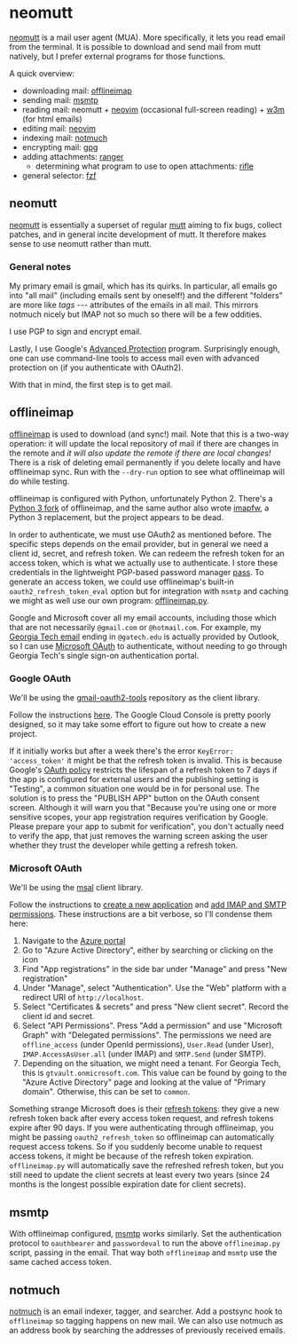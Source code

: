 # neomutt

[neomutt](https://neomutt.org/) is a mail user agent (MUA). More specifically,
it lets you read email from the terminal. It is possible to download and send
mail from mutt natively, but I prefer external programs for those functions.

A quick overview:

- downloading mail: [offlineimap](#offlineimap)
- sending mail: [msmtp](#msmtp)
- reading mail: neomutt + [neovim](/pkgs/applications/editors/neovim.md)
  (occasional full-screen reading) +
  [w3m](http://w3m.sourceforge.net/) (for html emails)
- editing mail: [neovim](/pkgs/applications/editors/neovim.md)
- indexing mail: [notmuch](#notmuch)
- encrypting mail: [gpg](https://gnupg.org/software/gpgme/index.html)
- adding attachments: [ranger](/pkgs/applications/file-managers/ranger.md)
  - determining what program to use to open attachments:
    [rifle](/pkgs/applications/file-managers/ranger.md)
- general selector: [fzf](https://github.com/junegunn/fzf)

## neomutt

[neomutt](https://neomutt.org/) is essentially a superset of regular
[mutt](https://gitlab.com/muttmua/mutt/-/wikis/home) aiming to fix
bugs, collect patches, and in general incite development of mutt. It
therefore makes sense to use neomutt rather than mutt.

### General notes

My primary email is gmail, which has its quirks. In particular, all emails go
into "all mail" (including emails sent by oneself!) and the different "folders"
are more like _tags_ --- attributes of the emails in all mail. This mirrors
notmuch nicely but IMAP not so much so there will be a few oddities.

I use PGP to sign and encrypt email.

Lastly, I use Google's [Advanced
Protection](https://landing.google.com/advancedprotection/) program.
Surprisingly enough, one can use command-line tools to access mail even with
advanced protection on (if you authenticate with OAuth2).

With that in mind, the first step is to get mail.

## offlineimap

[offlineimap](https://www.offlineimap.org/) is used to download (and sync!)
mail. Note that this is a two-way operation: it will update the local
repository of mail if there are changes in the remote and _it will also
update the remote if there are local changes!_ There is a risk of deleting
email permanently if you delete locally and have offlineimap sync. Run with
the `--dry-run` option to see what offlineimap will do while testing.

offlineimap is configured with Python, unfortunately Python 2. There's a
[Python 3 fork](https://github.com/OfflineIMAP/offlineimap3) of offlineimap,
and the same author also wrote [imapfw](https://github.com/OfflineIMAP/imapfw),
a Python 3 replacement, but the project appears to be dead.

In order to authenticate, we must use OAuth2 as mentioned before. The
specific steps depends on the email provider, but in general we need a
client id, secret, and refresh token. We can redeem the refresh token
for an access token, which is what we actually use to authenticate. I
store these credentials in the lightweight PGP-based password manager
[pass](/pkgs/tools/security/pass). To generate an access token, we could use
offlineimap's built-in `oauth2_refresh_token_eval` option but for integration
with `msmtp` and caching we might as well use our own program:
[offlineimap.py](https://github.com/stephen-huan/dotfiles/blob/archlinux/.config/offlineimap/offlineimap.py).

Google and Microsoft cover all my email accounts, including those which
that are not necessarily `@gmail.com` or `@hotmail.com`. For example,
my [Georgia Tech email](https://support.cc.gatech.edu/services/e-mail)
ending in `@gatech.edu` is actually provided by Outlook, so I can use
[Microsoft OAuth](https://docs.microsoft.com/en-us/azure/active-directory/develop/active-directory-v2-protocols)
to authenticate, without needing to go through
Georgia Tech's single sign-on authentication portal.

### Google OAuth

We'll be using the
[gmail-oauth2-tools](https://github.com/google/gmail-oauth2-tools)
repository as the client library.

Follow the instructions
[here](https://github.com/OfflineIMAP/offlineimap/blob/e70d3992a0e9bb0fcdf3c94e1edf25a4124dfcd2/offlineimap.conf#L918-L937).
The Google Cloud Console is pretty poorly designed, so it may
take some effort to figure out how to create a new project.

If it initially works but after a week there's the
error `KeyError: 'access_token'` it might be that the
refresh token is invalid. This is because Google's [OAuth
policy](https://developers.google.com/identity/protocols/oauth2#expiration)
restricts the lifespan of a refresh token to 7 days if the app is configured
for external users and the publishing setting is "Testing", a common situation
one would be in for personal use. The solution is to press the "PUBLISH APP"
button on the OAuth consent screen. Although it will warn you that "Because
you're using one or more sensitive scopes, your app registration requires
verification by Google. Please prepare your app to submit for verification",
you don't actually need to verify the app, that just removes the warning screen
asking the user whether they trust the developer while getting a refresh token.

### Microsoft OAuth

We'll be using the
[msal](https://msal-python.readthedocs.io/en/latest/) client library.

Follow the instructions to [create a new application](https://docs.microsoft.com/en-us/azure/active-directory/develop/quickstart-register-app)
and [add IMAP and SMTP permissions](https://docs.microsoft.com/en-us/exchange/client-developer/legacy-protocols/how-to-authenticate-an-imap-pop-smtp-application-by-using-oauth).
These instructions are a bit verbose, so I'll condense them here:

1. Navigate to the [Azure portal](https://portal.azure.com/)
2. Go to "Azure Active Directory", either by searching or clicking on the icon
3. Find "App registrations" in the side bar
   under "Manage" and press "New registration"
4. Under "Manage", select "Authentication". Use the "Web"
   platform with a redirect URI of `http://localhost`.
5. Select "Certificates & secrets" and press "New
   client secret". Record the client id and secret.
6. Select "API Permissions". Press "Add a permission" and use "Microsoft
   Graph" with "Delegated permissions". The permissions we need are
   `offline_access` (under OpenId permissions), `User.Read` (under User),
   `IMAP.AccessAsUser.all` (under IMAP) and `SMTP.Send` (under SMTP).
7. Depending on the situation, we might need a tenant. For Georgia Tech,
   this is `gtvault.onmicrosoft.com`. This value can be found by going to
   the "Azure Active Directory" page and looking at the value of "Primary
   domain". Otherwise, this can be set to `common`.

Something strange Microsoft does is their [refresh tokens](https://docs.microsoft.com/en-us/azure/active-directory/develop/refresh-tokens):
they give a new refresh token back after every access token request, and
refresh tokens expire after 90 days. If you were authenticating through
offlineimap, you might be passing `oauth2_refresh_token` so offlineimap can
automatically request access tokens. So if you suddenly become unable to
request access tokens, it might be because of the refresh token expiration.
`offlineimap.py` will automatically save the refreshed refresh token, but
you still need to update the client secrets at least every two years (since
24 months is the longest possible expiration date for client secrets).

## msmtp

With offlineimap configured, [msmtp](https://marlam.de/msmtp/) works similarly.
Set the authentication protocol to `oauthbearer` and `passwordeval` to run
the above `offlineimap.py` script, passing in the email. That way both
`offlineimap` and `msmtp` use the same cached access token.

## notmuch

[notmuch](https://notmuchmail.org/) is an email indexer, tagger, and
searcher. Add a postsync hook to `offlineimap` so tagging happens on
new mail. We can also use notmuch as an address book by searching the
addresses of previously received emails.
